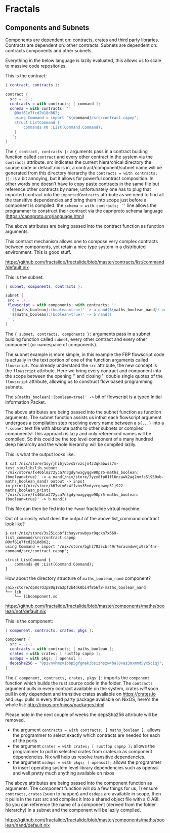 # Fractals

## Components and Subnets

Components are dependent on: contracts, crates and third party libraries.
Contracts are dependent on: other contracts.
Subnets are dependent on: contracts components and other subnets.

Everything in the below language is lazily evaluated, this allows us to scale to massive code repositories.

This is the contract:
``` nix
{ contract, contracts }:

contract {
  src = ./.;
  contracts = with contracts; [ command ];
  schema = with contracts; ''
    @0xf61e7fcd2b18d862;
    using Command = import "${command}/src/contract.capnp";
    struct ListCommand {
        commands @0 :List(Command.Command);
    }
  '';
}
```

The `{ contract, contracts }:` arguments pass in a contract buiding function called `contract` and every other contract in the system via the `contracts` attribute.
src indicates the current hierarchical directory the source code or default.nix is in, a contract/component/subnet name will be generated from this directory hierarchy
the `contracts = with contracts; [];` is a bit annoying, but it allows for powerful contract composition. In other words one doesn't have to copy paste contracts in the same file but reference other contracts by name, unfortunately one has to plug that imported contract into the `importedContracts` attribute as we need to find all the transitive dependencies and bring them into scope just before a component is compiled.
the `schema = with contracts; ''` line allows the programmer to construct their contract via the capnproto schema language (https://capnproto.org/language.html)

The above attributes are being passed into the contract function as function arguments.

This contract mechanism allows one to compose very complex contracts between components, yet retain a nice type system in a distributed environment. This is good stuff.

https://github.com/fractalide/fractalide/blob/master/contracts/list/command/default.nix

This is the subnet:

``` nix
{ subnet, components, contracts }:

subnet {
 src = ./.;
 flowscript = with components; with contracts; ''
  '${maths_boolean}:(boolean=true)' -> a nand(${maths_boolean_nand}) output -> input io_print(${maths_boolean_print})
  '${maths_boolean}:(boolean=true)' -> b nand()
 '';
}
```


The `{ subnet, contracts, components }:` arguments pass in a subnet buiding function called `subnet`, every other contract and every other component (or namespace of components).

The subnet example is more simple, in this example the FBP flowscript code is actually in the text portion of one of the function arguments called `flowscript`.
You already understand the `src` attribute, the new concept is the `flowscript` attribute.
Here we bring every  contract and component into the scope between the opening '' and closing '' double single quotes of the `flowscript` attribute, allowing us to construct flow based programming subnets.

The `${maths_boolean}:(boolean=true)' ->` bit of flowscript is a typed Initial Information Packet.

The above attributes are being passed into the subnet function as function arguments.
The subnet function assists us inthat each flowscript argument undergoes a compilation step resolving every name between a ``${...}`` into a `*.subnet` text file with absolute paths to other subnets or compiled components!
This approach is lazy and only referenced names will be compiled. So this could be the top level component of a many hundred deep hierarchy and the whole hierarchy will be compiled lazily.

This is what the output looks like:
```
$ cat /nix/store/1syrjhi6jvbvs5rvzcjn4z3qkabwss7m-test_sjm/lib/lib.subnet
'/nix/store/fx46blm272yca7n3gdynwxgyqgw90pr5-maths_boolean:(boolean=true)' -> a nand(/nix/store/7yzx8fp81fl6ncawk2ag2nvfc5l950xb-maths_boolean_nand) output -> input io_print(/nix/store/k67wiy6z4f1vnv35vdyzcqpwvp51j922-maths_boolean_print)
'/nix/store/fx46blm272yca7n3gdynwxgyqgw90pr5-maths_boolean:(boolean=true)' -> b nand()
```

This file can then be fed into the `fvm`or fractalide virtual machine.

Out of curiosity what does the output of the above list_command contract look like?

```
$ cat /nix/store/3s25icpbf1chayvrxwbyxr9qckn7x669-list_command/src/contract.capnp
@0xf61e7fcd2b18d862;
using Command = import "/nix/store/bgh37035cbr49r7mracmdwwjx9sbf4nr-command/src/contract.capnp";

struct ListCommand {
    commands @0 :List(Command.Command);
}
```

How about the directory structure of `maths_boolean_nand` component?

```
/nix/store/dp8s7d3p80q18a3pf2b4dk0bi4f856f8-maths_boolean_nand
└── lib
    └── libcomponent.so
```

https://github.com/fractalide/fractalide/blob/master/components/maths/boolean/not/default.nix

This is the component:

``` nix
{ component, contracts, crates, pkgs }:

component {
  src = ./.;
  contracts = with contracts; [ maths_boolean ];
  crates = with crates; [ rustfbp capnp ];
  osdeps = with pkgs; [ openssl ];
  depsSha256 = "0pzvnvhmzv1bbp5gfgmak3bsizhszw4bal0vaz30xmmd5yx5ciqj";
}
```

The `{ component, contracts, crates, pkgs }:` imports the `component` function which builds the rust source code in the folder. The `contracts` argument pulls in every contract available on the system, crates *will* soon pull in only dependent and transitive crates available on https://crates.io and `pkgs` pulls in every third party package available on NixOS, here's the whole list: http://nixos.org/nixos/packages.html

Please note in the next couple of weeks the depsSha256 attribute will be removed.

* the argument `contracts = with contracts; [ maths_boolean ];` allows the programmer to select exactly which contracts are needed for each of the ports
* the argument `crates = with crates; [ rustfbp capnp ];` allows the programmer to pull in selected crates from crates.io as component dependencies. Nix will help us resolve transitive dependencies.
* the argument `osdeps = with pkgs; [ openssl];` allows the programmer to insert operating system level library dependencies such as openssl and well pretty much anything available on nixos

The above attributes are being passed into the component function as arguments.
The component function will do a few things for us, 1) ensure `contracts`, `crates` (soon to happen) and `osdeps` are available in scope, then it pulls in the rust src and compiles it into a shared object file with a C ABI.
So you can reference the name of a component (derived from the folder hierarchy) in a subnet and the component will be lazily compiled.

https://github.com/fractalide/fractalide/blob/master/components/maths/boolean/nand/default.nix
